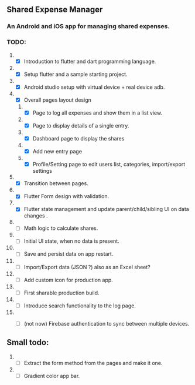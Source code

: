 ## Shared Expense Manager
### An Android and iOS app for managing shared expenses.


### TODO:
1. - [x] Introduction to flutter and dart programming language.
2. - [x] Setup flutter and a sample starting project.
3. - [x] Android studio setup with virtual device + real device adb.
4. - [x] Overall pages layout design
    1. - [x] Page to log all expenses and show them in a list view.
    2. - [x] Page to display details of a single entry.
    3. - [x] Dashboard page to display the shares
    4. - [x] Add new entry page
    5. - [x] Profile/Setting page to edit users list, categories, import/export settings
5. - [x] Transition between pages.
6. - [x] Flutter Form design with validation.
7. - [x] Flutter state management and update parent/child/sibling UI on data changes .
8. - [ ] Math logic to calculate shares.
9. - [ ] Initial UI state, when no data is present.
10. - [ ] Save and persist data on app restart.
11. - [ ] Import/Export data (JSON ?) also as an Excel sheet?
12. - [ ] Add custom icon for production app.
13. - [ ] First sharable production build.
14. - [ ] Introduce search functionality to the log page.
15. - [ ] (not now) Firebase authentication to sync between multiple devices.


## Small todo:
1. - [ ] Extract the form method from the pages and make it one.
2. - [ ] Gradient color app bar.
